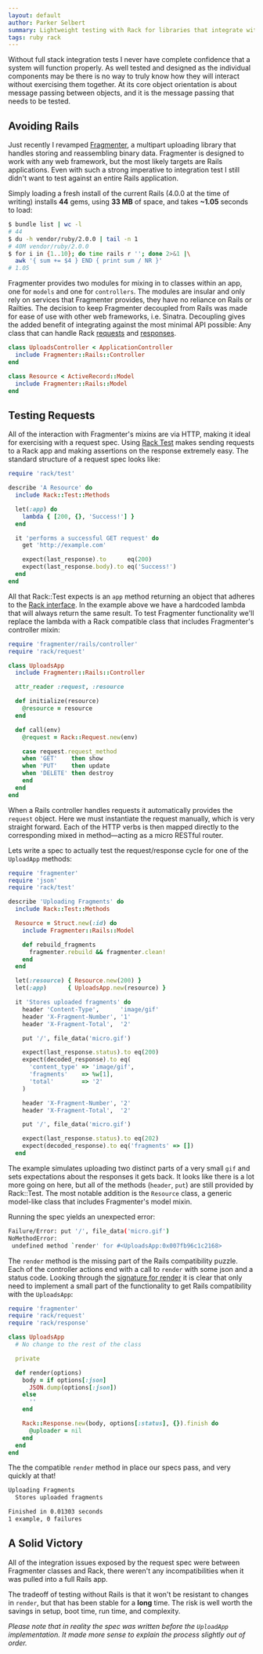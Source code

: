 ```yaml
---
layout: default
author: Parker Selbert
summary: Lightweight testing with Rack for libraries that integrate with Rails.
tags: ruby rack
---
```


Without full stack integration tests I never have complete confidence that a
system will function properly. As well tested and designed as the individual
components may be there is no way to truly know how they will interact without
exercising them together. At its core object orientation is about message
passing between objects, and it is the message passing that needs to be tested.

## Avoiding Rails

Just recently I revamped [Fragmenter][0], a multipart uploading library that
handles storing and reassembling binary data. Fragmenter is designed to work
with any web framework, but the most likely targets are Rails applications.
Even with such a strong imperative to integration test I still didn't want to
test against an entire Rails application.

Simply loading a fresh install of the current Rails (4.0.0 at the time of
writing) installs **44** gems, using **33 MB** of space, and takes **~1.05**
seconds to load:

```bash
$ bundle list | wc -l
# 44
$ du -h vendor/ruby/2.0.0 | tail -n 1
# 40M vendor/ruby/2.0.0
$ for i in {1..10}; do time rails r ''; done 2>&1 |\
  awk '{ sum += $4 } END { print sum / NR }'
# 1.05
```

Fragmenter provides two modules for mixing in to classes within an app, one for
`models` and one for `controllers`. The modules are insular and only rely on
services that Fragmenter provides, they have no reliance on Rails or Railties.
The decision to keep Fragmenter decoupled from Rails was made for ease of use
with other web frameworks, i.e. Sinatra. Decoupling gives the added benefit
of integrating against the most minimal API possible: Any class that can handle
Rack [requests][1] and [responses][2].

```ruby
class UploadsController < ApplicationController
  include Fragmenter::Rails::Controller
end

class Resource < ActiveRecord::Model
  include Fragmenter::Rails::Model
end
```

## Testing Requests

All of the interaction with Fragmenter's mixins are via HTTP, making it ideal
for exercising with a request spec. Using [Rack Test][3] makes sending
requests to a Rack app and making assertions on the response extremely easy.
The standard structure of a request spec looks like:

```ruby
require 'rack/test'

describe 'A Resource' do
  include Rack::Test::Methods

  let(:app) do
    lambda { [200, {}, 'Success!'] }
  end

  it 'performs a successful GET request' do
    get 'http://example.com'

    expect(last_response).to      eq(200)
    expect(last_response.body).to eq('Success!')
  end
end
```

All that Rack::Test expects is an `app` method returning an object that adheres
to the [Rack interface][4]. In the example above we have a hardcoded lambda
that will always return the same result. To test Fragmenter functionality we'll
replace the lambda with a Rack compatible class that includes Fragmenter's
controller mixin:

```ruby
require 'fragmenter/rails/controller'
require 'rack/request'

class UploadsApp
  include Fragmenter::Rails::Controller

  attr_reader :request, :resource

  def initialize(resource)
    @resource = resource
  end

  def call(env)
    @request = Rack::Request.new(env)

    case request.request_method
    when 'GET'    then show
    when 'PUT'    then update
    when 'DELETE' then destroy
    end
  end
end
```

When a Rails controller handles requests it automatically provides the
`request` object. Here we must instantiate the request manually, which is very
straight forward. Each of the HTTP verbs is then mapped directly to the
corresponding mixed in method—acting as a micro RESTful router.

Lets write a spec to actually test the request/response cycle for one of the
`UploadApp` methods:

```ruby
require 'fragmenter'
require 'json'
require 'rack/test'

describe 'Uploading Fragments' do
  include Rack::Test::Methods

  Resource = Struct.new(:id) do
    include Fragmenter::Rails::Model

    def rebuild_fragments
      fragmenter.rebuild && fragmenter.clean!
    end
  end

  let(:resource) { Resource.new(200) }
  let(:app)      { UploadsApp.new(resource) }

  it 'Stores uploaded fragments' do
    header 'Content-Type',      'image/gif'
    header 'X-Fragment-Number', '1'
    header 'X-Fragment-Total',  '2'

    put '/', file_data('micro.gif')

    expect(last_response.status).to eq(200)
    expect(decoded_response).to eq(
      'content_type' => 'image/gif',
      'fragments'    => %w[1],
      'total'        => '2'
    )

    header 'X-Fragment-Number', '2'
    header 'X-Fragment-Total',  '2'

    put '/', file_data('micro.gif')

    expect(last_response.status).to eq(202)
    expect(decoded_response).to eq('fragments' => [])
  end
```

The example simulates uploading two distinct parts of a very small `gif` and
sets expectations about the responses it gets back. It looks like there is a
lot more going on here, but all of the methods (`header`, `put`) are still
provided by Rack::Test. The most notable addition is the `Resource` class, a
generic model-like class that includes Fragmenter's model mixin.

Running the spec yields an unexpected error:

```bash
Failure/Error: put '/', file_data('micro.gif')
NoMethodError:
 undefined method `render' for #<UploadsApp:0x007fb96c1c2168>
```

The `render` method is the missing part of the Rails compatibility puzzle. Each
of the controller actions end with a call to `render` with some json and a
status code. Looking through the [signature for render][5] it is clear that
only need to implement a small part of the functionality to get Rails
compatibility with the `UploadsApp`:

```ruby
require 'fragmenter'
require 'rack/request'
require 'rack/response'

class UploadsApp
  # No change to the rest of the class

  private

  def render(options)
    body = if options[:json]
      JSON.dump(options[:json])
    else
      ''
    end

    Rack::Response.new(body, options[:status], {}).finish do
      @uploader = nil
    end
  end
end
```

The the compatible `render` method in place our specs pass, and very quickly at
that!

```bash
Uploading Fragments
  Stores uploaded fragments

Finished in 0.01303 seconds
1 example, 0 failures
```

## A Solid Victory

All of the integration issues exposed by the request spec were between
Fragmenter classes and Rack, there weren't any incompatibilities when it was
pulled into a full Rails app.

The tradeoff of testing without Rails is that it won't be resistant to changes
in `render`, but that has been stable for a **long** time. The risk is well
worth the savings in setup, boot time, run time, and complexity.

_Please note that in reality the spec was written before the `UploadApp`
implementation. It made more sense to explain the process slightly out of
order._

[0]: https://github.com/dscout/fragmenter
[1]: https://github.com/rack/rack/blob/master/lib/rack/request.rb
[2]: https://github.com/rack/rack/blob/master/lib/rack/response.rb
[3]: https://github.com/brynary/rack-test
[4]: http://www.ruby-doc.org/core-2.0/Proc.html#method-i-call
[5]: https://github.com/rails/rails/blob/master/actionpack/lib/abstract_controller/rendering.rb#L95
